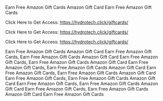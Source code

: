 Earn Free Amazon Gift Cards Amazon Gift Card Earn Free Amazon Gift Cards

Click Here to Get Access: https://hydrotech.click/giftcards/

Click Here to Get Access: https://hydrotech.click/giftcards/

Click Here to Get Access: https://hydrotech.click/giftcards/

Earn Free Amazon Gift Cards Amazon Gift Card Earn Free Amazon Gift Cards, Earn Free Amazon Gift Cards Amazon Gift Card Earn Free Amazon Gift Cards, Earn Free Amazon Gift Cards Amazon Gift Card Earn Free Amazon Gift Cards, Earn Free Amazon Gift Cards Amazon Gift Card Earn Free Amazon Gift Cards, Earn Free Amazon Gift Cards Amazon Gift Card Earn Free Amazon Gift Cards, Earn Free Amazon Gift Cards Amazon Gift Card Earn Free Amazon Gift Cards, Earn Free Amazon Gift Cards Amazon Gift Card Earn Free Amazon Gift Cards, Earn Free Amazon Gift Cards Amazon Gift Card Earn Free Amazon Gift Cards
